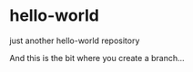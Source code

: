 # hello-world
just another hello-world repository

And this is the bit where you create a branch...
